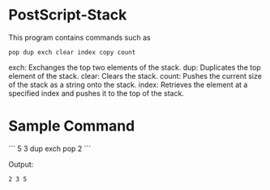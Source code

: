 # PostScript-Stack
This program contains commands such as
```
pop dup exch clear index copy count
```

exch: Exchanges the top two elements of the stack.
dup: Duplicates the top element of the stack.
clear: Clears the stack.
count: Pushes the current size of the stack as a string onto the stack.
index: Retrieves the element at a specified index and pushes it to the top of the stack.

<h1>Sample Command</h1>
```
5 3 dup exch pop 2
```

Output:
```
2 3 5
```
